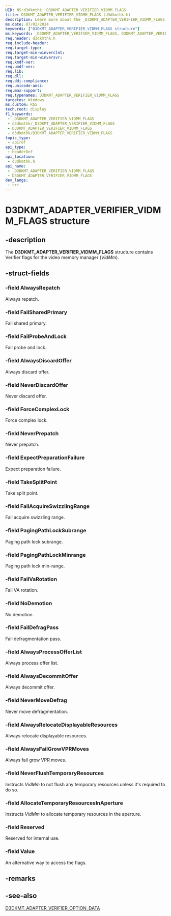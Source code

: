 ```yaml
---
UID: NS:d3dkmthk._D3DKMT_ADAPTER_VERIFIER_VIDMM_FLAGS
title: D3DKMT_ADAPTER_VERIFIER_VIDMM_FLAGS (d3dkmthk.h)
description: Learn more about the _D3DKMT_ADAPTER_VERIFIER_VIDMM_FLAGS structure.
ms.date: 07/02/2024
keywords: ["D3DKMT_ADAPTER_VERIFIER_VIDMM_FLAGS structure"]
ms.keywords: _D3DKMT_ADAPTER_VERIFIER_VIDMM_FLAGS, D3DKMT_ADAPTER_VERIFIER_VIDMM_FLAGS,
req.header: d3dkmthk.h
req.include-header: 
req.target-type: 
req.target-min-winverclnt: 
req.target-min-winversvr: 
req.kmdf-ver: 
req.umdf-ver: 
req.lib: 
req.dll: 
req.ddi-compliance: 
req.unicode-ansi: 
req.max-support: 
req.typenames: D3DKMT_ADAPTER_VERIFIER_VIDMM_FLAGS
targetos: Windows
ms.custom: RS5
tech.root: display
f1_keywords:
 - _D3DKMT_ADAPTER_VERIFIER_VIDMM_FLAGS
 - d3dkmthk/_D3DKMT_ADAPTER_VERIFIER_VIDMM_FLAGS
 - D3DKMT_ADAPTER_VERIFIER_VIDMM_FLAGS
 - d3dkmthk/D3DKMT_ADAPTER_VERIFIER_VIDMM_FLAGS
topic_type:
 - apiref
api_type:
 - HeaderDef
api_location:
 - d3dkmthk.h
api_name:
 - _D3DKMT_ADAPTER_VERIFIER_VIDMM_FLAGS
 - D3DKMT_ADAPTER_VERIFIER_VIDMM_FLAGS
dev_langs:
 - c++
---
```


# D3DKMT_ADAPTER_VERIFIER_VIDMM_FLAGS structure

## -description

The **D3DKMT_ADAPTER_VERIFIER_VIDMM_FLAGS** structure contains Verifier flags for the video memory manager (*VidMm*).

## -struct-fields

### -field AlwaysRepatch

Always repatch.

### -field FailSharedPrimary

Fail shared primary.

### -field FailProbeAndLock

Fail probe and lock.

### -field AlwaysDiscardOffer

Always discard offer.

### -field NeverDiscardOffer

Never discard offer.

### -field ForceComplexLock

Force complex lock.

### -field NeverPrepatch

Never prepatch.

### -field ExpectPreparationFailure

Expect preparation failure.

### -field TakeSplitPoint

Take split point.

### -field FailAcquireSwizzlingRange

Fail acquire swizzling range.

### -field PagingPathLockSubrange

Paging path lock subrange.

### -field PagingPathLockMinrange

Paging path lock min-range.

### -field FailVaRotation

Fail VA rotation.

### -field NoDemotion

No demotion.

### -field FailDefragPass

Fail defragmentation pass.

### -field AlwaysProcessOfferList

Always process offer list.

### -field AlwaysDecommitOffer

Always decommit offer.

### -field NeverMoveDefrag

Never move defragmentation.

### -field AlwaysRelocateDisplayableResources

Always relocate displayable resources.

### -field AlwaysFailGrowVPRMoves

Always fail grow VPR moves.

### -field NeverFlushTemporaryResources

Instructs *VidMm* to not flush any temporary resources unless it's required to do so.

### -field AllocateTemporaryResourcesInAperture

Instructs *VidMm* to allocate temporary resources in the aperture.

### -field Reserved

Reserved for internal use.

### -field Value

An alternative way to access the flags.

## -remarks

## -see-also

[D3DKMT_ADAPTER_VERIFIER_OPTION_DATA](ns-d3dkmthk-_d3dkmt_adapter_verifier_option_data.md)
